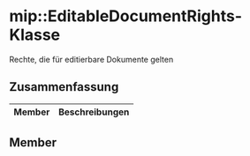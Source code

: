 # <a name="class-mipeditabledocumentrights"></a>mip::EditableDocumentRights-Klasse 
Rechte, die für editierbare Dokumente gelten
## <a name="summary"></a>Zusammenfassung
 Member                        | Beschreibungen                                
--------------------------------|---------------------------------------------
## <a name="members"></a>Member
